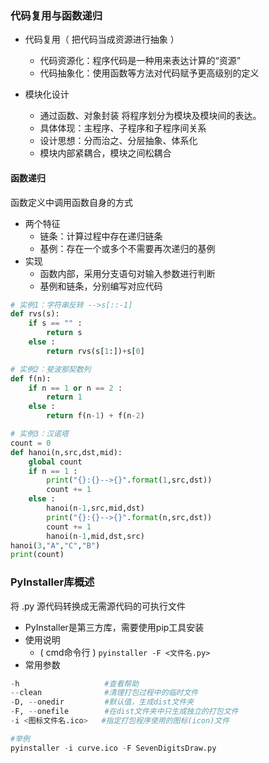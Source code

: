 ### 代码复用与函数递归
- 代码复用（ 把代码当成资源进行抽象 ）
    - 代码资源化：程序代码是一种用来表达计算的“资源”
    - 代码抽象化：使用函数等方法对代码赋予更高级别的定义

- 模块化设计
    - 通过函数、对象封装 将程序划分为模块及模块间的表达。
    - 具体体现：主程序、子程序和子程序间关系
    - 设计思想：分而治之、分层抽象、体系化
    - 模块内部紧耦合，模块之间松耦合

#### 函数递归
函数定义中调用函数自身的方式

- 两个特征
    - 链条：计算过程中存在递归链条
    - 基例：存在一个或多个不需要再次递归的基例
- 实现
    + 函数内部，采用分支语句对输入参数进行判断
    + 基例和链条，分别编写对应代码
```python
# 实例1：字符串反转 -->s[::-1]
def rvs(s):
    if s == "" :
        return s
    else :
        return rvs(s[1:])+s[0]

# 实例2：斐波那契数列
def f(n):
    if n == 1 or n == 2 :
        return 1
    else :
        return f(n-1) + f(n-2)

# 实例3：汉诺塔
count = 0
def hanoi(n,src,dst,mid):
    global count
    if n == 1 :
        print("{}:{}-->{}".format(1,src,dst))
        count += 1
    else :
        hanoi(n-1,src,mid,dst)
        print("{}:{}-->{}".format(n,src,dst))
        count += 1
        hanoi(n-1,mid,dst,src)
hanoi(3,"A","C","B")
print(count)
```

### PyInstaller库概述
将 .py 源代码转换成无需源代码的可执行文件

- PyInstaller是第三方库，需要使用pip工具安装
- 使用说明
    + ( cmd命令行 ) `pyinstaller -F <文件名.py>`
- 常用参数
```python
-h                   #查看帮助
--clean              #清理打包过程中的临时文件
-D, --onedir         #默认值，生成dist文件夹
-F, --onefile        #在dist文件夹中只生成独立的打包文件
-i <图标文件名.ico>   #指定打包程序使用的图标(icon)文件

#举例
pyinstaller -i curve.ico -F SevenDigitsDraw.py
```
